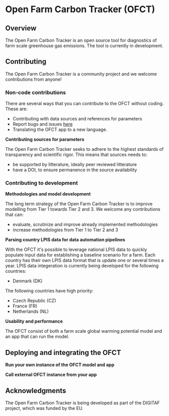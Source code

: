 # Open Farm Carbon Tracker (OFCT)

<h2>Overview</h2>

The Open Farm Carbon Tracker is an open source tool for diagnostics of farm scale greenhouse gas emissions. The tool is currently in development. 

<h2>Contributing</h2>

The Open Farm Carbon Tracker is a community project and we welcome contributions from anyone! 

<h3>Non-code contributions</h3>
There are several ways that you can contribute to the OFCT without coding. These are: 

<ul>
<li>Contributing with data sources and references for parameters</li>
<li>Report bugs and issues <a href="https://github.com/euraf/OpenFarmCarbonTracker/issues">here</a></li>
<li>Translating the OFCT app to a new language.</li>
</ul>

<strong>Contributing sources for parameters</strong>

The Open Farm Carbon Tracker seeks to adhere to the highest standards of transparency and scientific rigor. This means that sources needs to:
<ul>
  <li>be supported by litterature, ideally peer reviewed litterature</li>
  <li>have a DOI, to ensure permanence in the source availability</li>
</ul>

<h3>Contributing to development</h3>

<strong>Methodologies and model development</strong>

The long term strategy of the Open Farm Carbon Tracker is to improve modelling from Tier 1 towards Tier 2 and 3. We welcome any contributions that can:
<ul>
  <li>evaluate, scrutinize and improve already implemented methodologies</li>
  <li>increase methodologies from Tier 1 to Tier 2 and 3</li>
</ul>

<strong>Parsing country LPIS data for data automation pipelines</strong>

With the OFCT it's possible to leverage national LPIS data to quickly populate input data for establishing a baseline scenario for a farm. Each country has their own LPIS data format that is update one or several times a year. LPIS data integeration is currently being developed for the following countries:

<ul>
  <li>Denmark (DK)</li>
</ul>

The following countries have high priority: 

<ul>
  <li>Czech Republic (CZ)</li>
  <li>France (FR)</li>
  <li>Netherlands (NL)</li>
</ul>

<strong>Usability and performance</strong>

The OFCT consist of both a farm scale global warming potential model and an app that can run the model. 

<h2>Deploying and integrating the OFCT</h2>

<strong>Run your own instance of the OFCT model and app</strong>

<strong>Call external OFCT instance from your app</strong>

<h2>Acknowledgments</h2>

The Open Farm Carbon Tracker is being developed as part of the DIGITAF project, which was funded by the EU. 
